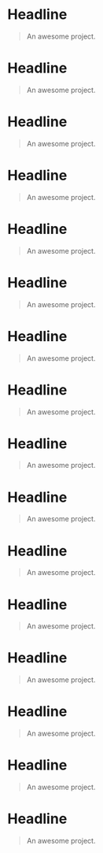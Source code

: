 # Headline

> An awesome project.

# Headline

> An awesome project.

# Headline

> An awesome project.

# Headline

> An awesome project.

# Headline

> An awesome project.

# Headline

> An awesome project.

# Headline

> An awesome project.

# Headline

> An awesome project.

# Headline

> An awesome project.

# Headline

> An awesome project.

# Headline

> An awesome project.

# Headline

> An awesome project.

# Headline

> An awesome project.

# Headline

> An awesome project.

# Headline

> An awesome project.

# Headline

> An awesome project.

